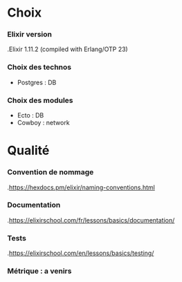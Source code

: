 # Choix
### Elixir version
.Elixir 1.11.2 (compiled with Erlang/OTP 23)
### Choix des technos
* Postgres : DB
### Choix des modules
* Ecto : DB
* Cowboy : network

# Qualité
### Convention de nommage
.https://hexdocs.pm/elixir/naming-conventions.html

### Documentation
.https://elixirschool.com/fr/lessons/basics/documentation/

### Tests
.https://elixirschool.com/en/lessons/basics/testing/

### Métrique : a venirs
